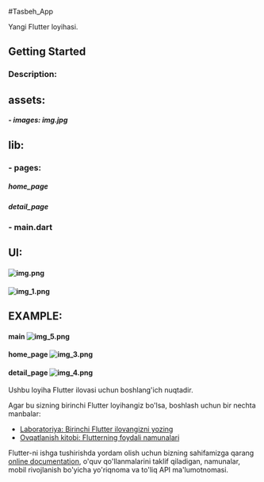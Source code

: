 #Tasbeh_App

Yangi Flutter loyihasi.

## Getting Started

### Description:
## assets:
#####   - images: img.jpg
## lib:
###   - pages: 
#####      home_page
#####     detail_page
###  - main.dart

## UI:
#### ![img.png](img.png)
#### ![img_1.png](img_1.png)

## EXAMPLE:
#### main ![img_5.png](img_5.png)
#### home_page ![img_3.png](img_3.png)
#### detail_page ![img_4.png](img_4.png)

Ushbu loyiha Flutter ilovasi uchun boshlang'ich nuqtadir.

Agar bu sizning birinchi Flutter loyihangiz bo'lsa, boshlash uchun bir nechta manbalar:

- [Laboratoriya: Birinchi Flutter ilovangizni yozing](https://github.com/muhammadjonyoldoshev/tasbeh)
- [Ovqatlanish kitobi: Flutterning foydali namunalari](https://flutter.dev/docs/cookbook)

Flutter-ni ishga tushirishda yordam olish uchun bizning sahifamizga qarang
[online documentation](https://flutter.dev/docs), o'quv qo'llanmalarini taklif qiladigan,
namunalar, mobil rivojlanish bo'yicha yo'riqnoma va to'liq API ma'lumotnomasi.

